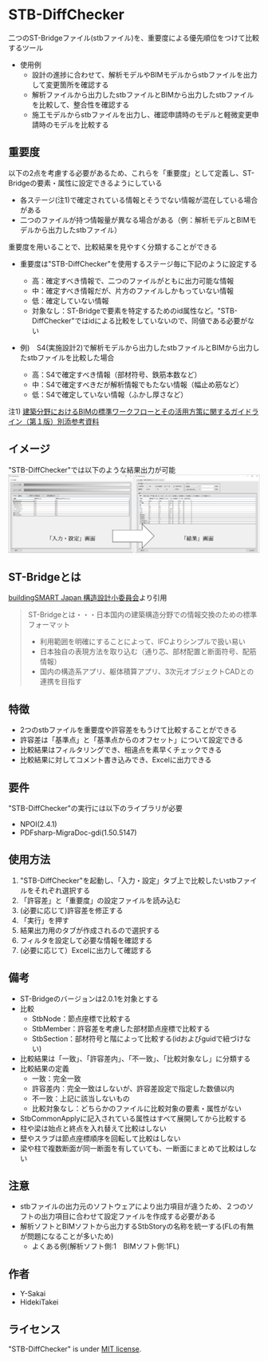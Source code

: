 # STB-DiffChecker
二つのST-Bridgeファイル(stbファイル)を、重要度による優先順位をつけて比較するツール   
* 使用例
    * 設計の進捗に合わせて、解析モデルやBIMモデルからstbファイルを出力して変更箇所を確認する
    * 解析ファイルから出力したstbファイルとBIMから出力したstbファイルを比較して、整合性を確認する
    * 施工モデルからstbファイルを出力し、確認申請時のモデルと軽微変更申請時のモデルを比較する

## 重要度
以下の2点を考慮する必要があるため、これらを「重要度」として定義し、ST-Bridgeの要素・属性に設定できるようにしている  
* 各ステージ(注1)で確定されている情報とそうでない情報が混在している場合がある  
* 二つのファイルが持つ情報量が異なる場合がある（例：解析モデルとBIMモデルから出力したstbファイル）  
  
重要度を用いることで、比較結果を見やすく分類することができる  
* 重要度は"STB-DiffChecker"を使用するステージ毎に下記のように設定する
    * 高：確定すべき情報で、二つのファイルがともに出力可能な情報
    * 中：確定すべき情報だが、片方のファイルしかもっていない情報
    * 低：確定していない情報
    * 対象なし：ST-Bridgeで要素を特定するためのid属性など。"STB-DiffChecker"ではidによる比較をしていないので、同値である必要がない  
  
* 例)　S4(実施設計2)で解析モデルから出力したstbファイルとBIMから出力したstbファイルを比較した場合
    * 高：S4で確定すべき情報（部材符号、鉄筋本数など）  
    * 中：S4で確定すべきだが解析情報でもたない情報（幅止め筋など）  
    * 低：S4で確定していない情報（ふかし厚さなど）  
  
注1) [建築分野におけるBIMの標準ワークフローとその活用方策に関するガイドライン（第１版）別添参考資料](https://www.mlit.go.jp/jutakukentiku/content/001351966.pdf)  

## イメージ
"STB-DiffChecker"では以下のような結果出力が可能
![STB-DiffCheckerImage](https://github.com/NS-NS/STB-DiffChecker/blob/master/image/STB-DiffCheckerImage.gif)
 
## ST-Bridgeとは 
[buildingSMART Japan 構造設計小委員会](https://www.building-smart.or.jp/meeting/buildall/structural-design/)より引用
> ST-Bridgeとは・・・日本国内の建築構造分野での情報交換のための標準フォーマット  
> + 利用範囲を明確にすることによって、IFCよりシンプルで扱い易い  
> + 日本独自の表現方法を取り込む（通り芯、部材配置と断面符号、配筋情報）  
> + 国内の構造系アプリ、躯体積算アプリ、3次元オブジェクトCADとの連携を目指す   
 
 
## 特徴
* 2つのstbファイルを重要度や許容差をもうけて比較することができる
* 許容差は「基準点」と「基準点からのオフセット」について設定できる  
* 比較結果はフィルタリングでき、相違点を素早くチェックできる  
* 比較結果に対してコメント書き込みでき、Excelに出力できる  

## 要件
"STB-DiffChecker"の実行には以下のライブラリが必要
* NPOI(2.4.1)
* PDFsharp-MigraDoc-gdi(1.50.5147)
 
## 使用方法 
1. "STB-DiffChecker"を起動し、「入力・設定」タブ上で比較したいstbファイルをそれぞれ選択する
2. 「許容差」と「重要度」の設定ファイルを読み込む
3. (必要に応じて)許容差を修正する
4. 「実行」を押す 
5. 結果出力用のタブが作成されるので選択する
6. フィルタを設定して必要な情報を確認する
7. (必要に応じて）Excelに出力して確認する

## 備考 
* ST-Bridgeのバージョンは2.0.1を対象とする
* 比較
    * StbNode：節点座標で比較する
    * StbMember：許容差を考慮した部材節点座標で比較する
    * StbSection：部材符号と階によって比較する(idおよびguidで紐づけない)
* 比較結果は「一致」、「許容差内」、「不一致」、「比較対象なし」に分類する
* 比較結果の定義
    * 一致：完全一致
    * 許容差内：完全一致はしないが、許容差設定で指定した数値以内
    * 不一致：上記に該当しないもの
    * 比較対象なし：どちらかのファイルに比較対象の要素・属性がない
* StbCommonApplyに記入されている属性はすべて展開してから比較する
* 柱や梁は始点と終点を入れ替えて比較はしない
* 壁やスラブは節点座標順序を回転して比較はしない
* 梁や柱で複数断面が同一断面を有していても、一断面にまとめて比較はしない

## 注意
* stbファイルの出力元のソフトウェアにより出力項目が違うため、２つのソフトの出力項目に合わせて設定ファイルを作成する必要がある
* 解析ソフトとBIMソフトから出力するStbStoryの名称を統一する(FLの有無が問題になることが多いため)
  * よくある例(解析ソフト側:1　BIMソフト側:1FL)

## 作者 
* Y-Sakai
* HidekiTakei

## ライセンス
"STB-DiffChecker" is under [MIT license](https://en.wikipedia.org/wiki/MIT_License).
